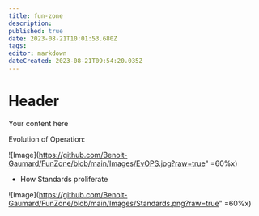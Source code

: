 ```yaml
---
title: fun-zone
description: 
published: true
date: 2023-08-21T10:01:53.680Z
tags: 
editor: markdown
dateCreated: 2023-08-21T09:54:20.035Z
---
```


# Header
Your content here

Evolution of Operation:

![Image](https://github.com/Benoit-Gaumard/FunZone/blob/main/Images/EvOPS.jpg?raw=true" =60%x)

- How Standards proliferate

![Image](https://github.com/Benoit-Gaumard/FunZone/blob/main/Images/Standards.png?raw=true" =60%x)
